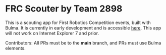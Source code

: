 # FRC Scouter by Team 2898
This is a scouting app for First Robotics Competition events, built with Bulma. It is currently in early development and is accessible [here](https://droid-kk11.github.io/frc-scouter). This app will not work on Internet Explorer 7 and prior.

Contributors: All PRs must be to the **main** branch, and PRs must use Bulma elements.
